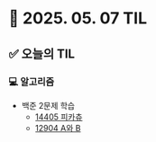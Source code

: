# 📅 2025. 05. 07 TIL

## ✅ 오늘의 TIL

### 💻 알고리즘

- 백준 2문제 학습  
  - [14405 피카츄](https://www.acmicpc.net/problem/14405)  
  - [12904 A와 B](https://www.acmicpc.net/problem/12904)
